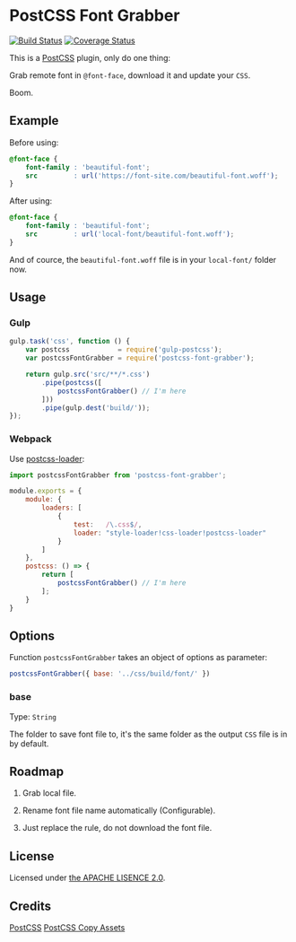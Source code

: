 # PostCSS Font Grabber

[![Build Status](https://travis-ci.org/AaronJan/postcss-font-grabber.svg?branch=master)](https://travis-ci.org/AaronJan/postcss-font-grabber)
[![Coverage Status](https://coveralls.io/repos/github/AaronJan/postcss-font-grabber/badge.svg?branch=master)](https://coveralls.io/github/AaronJan/postcss-font-grabber?branch=master)

This is a [PostCSS](https://github.com/postcss/postcss) plugin, only do one thing:

Grab remote font in `@font-face`, download it and update your `CSS`.

Boom.


## Example

Before using:

```css
@font-face {
    font-family : 'beautiful-font';
    src         : url('https://font-site.com/beautiful-font.woff');
}
```

After using:

```css
@font-face {
    font-family : 'beautiful-font';
    src         : url('local-font/beautiful-font.woff');
}
```

And of cource, the `beautiful-font.woff` file is in your `local-font/` folder now.


## Usage

### Gulp

```javascript
gulp.task('css', function () {
    var postcss            = require('gulp-postcss');
    var postcssFontGrabber = require('postcss-font-grabber');

    return gulp.src('src/**/*.css')
        .pipe(postcss([
            postcssFontGrabber() // I'm here
        ]))
        .pipe(gulp.dest('build/'));
});
```


### Webpack

Use [postcss-loader](https://github.com/postcss/postcss-loader):

```javascript
import postcssFontGrabber from 'postcss-font-grabber';

module.exports = {
    module: {
        loaders: [
            {
                test:   /\.css$/,
                loader: "style-loader!css-loader!postcss-loader"
            }
        ]
    },
    postcss: () => {
        return [
            postcssFontGrabber() // I'm here
        ];
    }
}
```


## Options

Function `postcssFontGrabber` takes an object of options as parameter:

```javascript
postcssFontGrabber({ base: '../css/build/font/' })
```


### base

Type: `String`

The folder to save font file to, it's the same folder as the output `CSS` file is in by default.


## Roadmap

1. Grab local file.

2. Rename font file name automatically (Configurable).

3. Just replace the rule, do not download the font file.


## License

Licensed under [the APACHE LISENCE 2.0](http://www.apache.org/licenses/LICENSE-2.0).


## Credits

[PostCSS](https://github.com/postcss/postcss)
[PostCSS Copy Assets](https://github.com/shutterstock/postcss-copy-assets)
